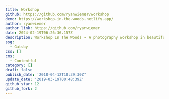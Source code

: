 ```yaml
---
title: Workshop
github: https://github.com/ryanwiemer/workshop
demo: https://workshop-in-the-woods.netlify.app/
author: ryanwiemer
author_link: https://github.com/ryanwiemer
date: 2024-02-19T06:26:36.157Z
description: Workshop In The Woods - A photography workshop in beautiful Lake Tahoe
ssg:
  - Gatsby
css: []
cms:
  - Contentful
category: []
draft: false
publish_date: '2018-04-12T18:39:30Z'
update_date: '2019-03-19T00:48:39Z'
github_star: 12
github_fork: 2
---
```

